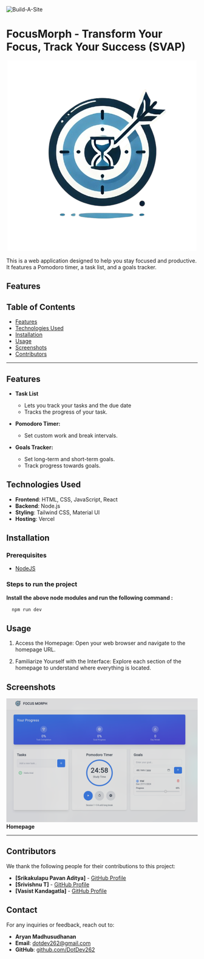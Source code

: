 ![Build-A-Site](https://i.imgur.com/nZPQ9If.png)

# FocusMorph - Transform Your Focus, Track Your Success (SVAP)

<p align="center">
  <img src="./src/components/Logo.png" alt="FocusMorph Logo"/>
  
</p>

This is a web application designed to help you stay focused and productive. It features a Pomodoro timer, a task list, and a goals tracker.

**Features**
---


## Table of Contents

- [Features](#features)
- [Technologies Used](#technologies-used)
- [Installation](#installation)
- [Usage](#usage)
- [Screenshots](#screenshots)
- [Contributors](#contributors)

---

## Features

* **Task List** 
  - Lets you track your tasks and the due date
  - Tracks the progress of your task.

* **Pomodoro Timer:**
  - Set custom work and break intervals.

* **Goals Tracker:**
  - Set long-term and short-term goals.
  - Track progress towards goals.


## Technologies Used

- **Frontend**: HTML, CSS, JavaScript, React
- **Backend**: Node.js
- **Styling**: Tailwind CSS, Material UI
- **Hosting**: Vercel



## Installation

### Prerequisites

  - [NodeJS](https://nodejs.org/en)

### Steps to run the project

**Install the above node modules and run the following command :**

``` bash
  npm run dev
```

## Usage

1. Access the Homepage: Open your web browser and navigate to the homepage URL.

2. Familiarize Yourself with the Interface: Explore each section of the homepage to understand where everything is located.



## Screenshots

![Homepage](./resource/homepage.png)
**Homepage**

---

## Contributors

We thank the following people for their contributions to this project:

- **[Srikakulapu Pavan Aditya]** - [GitHub Profile](https://github.com/Pavan-Aditya123)
- **[Srivishnu T]** - [GitHub Profile](https://github.com/srivishnu2805)
- **[Vasist Kandagatla]** - [GitHub Profile](https://github.com/Vasist10)



## Contact

For any inquiries or feedback, reach out to:

- **Aryan Madhusudhanan**
- **Email**: [dotdev262@gmail.com](mailto:dotdev262@gmail.com)
- **GitHub**: [github.com/DotDev262](https://github.com/DotDev262)
